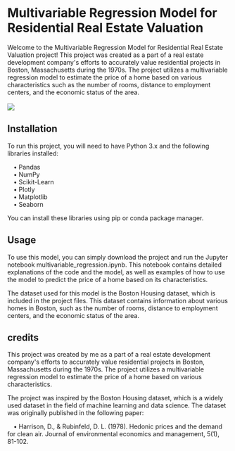 # Multivariable Regression Model for Residential Real Estate Valuation 
Welcome to the Multivariable Regression Model for Residential Real Estate Valuation project! This project was created as a part of a real estate development company's efforts to accurately value residential projects in Boston, Massachusetts during the 1970s. The project utilizes a multivariable regression model to estimate the price of a home based on various characteristics such as the number of rooms, distance to employment centers, and the economic status of the area.
<br />
<br />
<img src="https://user-images.githubusercontent.com/94699055/226176589-256b1fdf-35af-4ae9-b805-76d39775d975.png" />
## Installation
To run this project, you will need to have Python 3.x and the following libraries installed:

&emsp;• Pandas<br />
&emsp;• NumPy<br />
&emsp;• Scikit-Learn<br />
&emsp;• Plotly<br />
&emsp;• Matplotlib<br />
&emsp;• Seaborn<br />

You can install these libraries using pip or conda package manager.

## Usage
To use this model, you can simply download the project and run the Jupyter notebook multivariable_regression.ipynb. This notebook contains detailed explanations of the code and the model, as well as examples of how to use the model to predict the price of a home based on its characteristics.

The dataset used for this model is the Boston Housing dataset, which is included in the project files. This dataset contains information about various homes in Boston, such as the number of rooms, distance to employment centers, and the economic status of the area.

## credits
This project was created by me as a part of a real estate development company's efforts to accurately value residential projects in Boston, Massachusetts during the 1970s. The project utilizes a multivariable regression model to estimate the price of a home based on various characteristics.

The project was inspired by the Boston Housing dataset, which is a widely used dataset in the field of machine learning and data science. The dataset was originally published in the following paper:

&emsp;• Harrison, D., & Rubinfeld, D. L. (1978). Hedonic prices and the demand for clean air. Journal of environmental economics and management, 5(1), 81-102.

